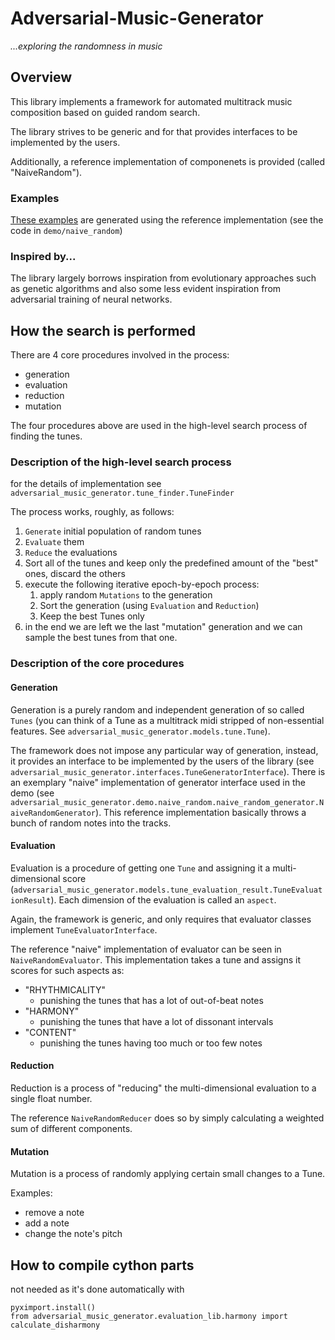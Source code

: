 # Adversarial-Music-Generator
_...exploring the randomness in music_

## Overview

This library implements a framework for automated multitrack music composition based on guided random search.

The library strives to be generic and for that provides interfaces to be implemented by the users. 

Additionally, a reference implementation of componenets is provided (called "NaiveRandom").

### Examples

[These examples](https://github.com/hq9000/adversarial-music-generator/tree/amg-8-tune-post-processor/adversarial_music_generator/demo/naive_random/mp3_examples) are generated using the reference implementation (see the code in `demo/naive_random`)



### Inspired by...
The library largely borrows  inspiration from evolutionary approaches such as genetic algorithms and also some less evident inspiration from adversarial training of neural networks.


## How the search is performed

There are 4 core procedures involved in the process:

* generation
* evaluation
* reduction  
* mutation

The four procedures above are used in the high-level search process of finding the tunes.

### Description of the high-level search process

for the details of implementation see `adversarial_music_generator.tune_finder.TuneFinder`

The process works, roughly, as follows:

1. `Generate` initial population of random tunes
2. `Evaluate` them
3. `Reduce` the evaluations
4. Sort all of the tunes and keep only the predefined amount of the "best" ones, discard the others
5. execute the following  iterative epoch-by-epoch process:
   1. apply random `Mutations` to the generation
   2. Sort the generation (using `Evaluation` and `Reduction`)
   3. Keep the best Tunes only
6. in the end we are left we the last "mutation" generation and we can sample the best tunes from that one.   

### Description of the core procedures


#### Generation

Generation is a purely random and independent generation of so called `Tunes` (you can think of a Tune as a multitrack midi stripped of non-essential features. See `adversarial_music_generator.models.tune.Tune`).

The framework does not impose any particular way of generation, instead, it provides an interface to be implemented by the users of the library (see `adversarial_music_generator.interfaces.TuneGeneratorInterface`). There is an exemplary "naive" implementation of generator interface used in the demo (see `adversarial_music_generator.demo.naive_random.naive_random_generator.NaiveRandomGenerator`). This reference implementation basically throws a bunch of random notes into the tracks.

#### Evaluation

Evaluation is a procedure of getting one `Tune` and assigning it a multi-dimensional score (`adversarial_music_generator.models.tune_evaluation_result.TuneEvaluationResult`). Each dimension of the evaluation is called an `aspect`.

Again, the framework is generic, and only requires that evaluator classes implement `TuneEvaluatorInterface`.

The reference "naive" implementation of evaluator can be seen in `NaiveRandomEvaluator`. This implementation takes a tune and assigns it scores for such aspects as:

- "RHYTHMICALITY"
  - punishing the tunes that has a lot of out-of-beat notes
- "HARMONY"
  - punishing the tunes that have a lot of dissonant intervals
- "CONTENT"
  - punishing the tunes having too much or too few notes

#### Reduction

Reduction is a process of "reducing" the multi-dimensional evaluation to a single float number. 

The reference `NaiveRandomReducer` does so by simply calculating a weighted sum of different components.

#### Mutation

Mutation is a process of randomly applying certain small changes to a Tune. 

Examples:

- remove a note
- add a note
- change the note's pitch 

## How to compile cython parts

not needed as it's done automatically with 
```
pyximport.install()
from adversarial_music_generator.evaluation_lib.harmony import calculate_disharmony
```
